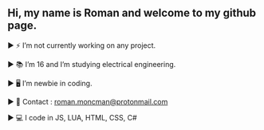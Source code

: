 ## Hi, my name is Roman and welcome to my github page.

► ⚡️ I’m not currently working on any project.

► 📚 I’m 16 and I’m studying electrical engineering.

► 🖥️ I’m newbie in coding.

► 📧 Contact : roman.moncman@protonmail.com

► 💻 I code in JS, LUA, HTML, CSS, C#
